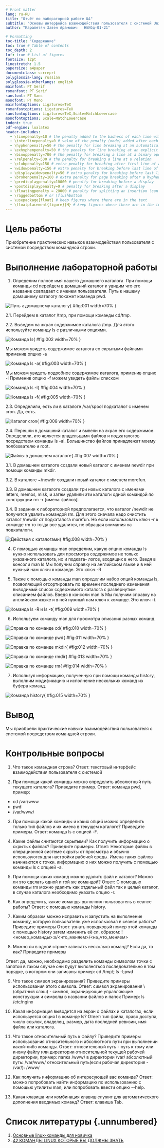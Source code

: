 ```yaml
---
# Front matter
lang: ru-RU
title: "Отчёт по лабораторной работе №4"
subtitle: "Основы интерфейса взаимодействия пользователя с системой Unix на уровне командной строки"
author: "Карапетян Завен Арамович	НБИбд-01-21"

# Formatting
toc-title: "Содержание"
toc: true # Table of contents
toc_depth: 2
lof: true # List of figures
fontsize: 12pt
linestretch: 1.5
papersize: a4paper
documentclass: scrreprt
polyglossia-lang: russian
polyglossia-otherlangs: english
mainfont: PT Serif
romanfont: PT Serif
sansfont: PT Sans
monofont: PT Mono
mainfontoptions: Ligatures=TeX
romanfontoptions: Ligatures=TeX
sansfontoptions: Ligatures=TeX,Scale=MatchLowercase
monofontoptions: Scale=MatchLowercase
indent: true
pdf-engine: lualatex
header-includes:
  - \linepenalty=10 # the penalty added to the badness of each line within a paragraph (no associated penalty node) Increasing the value makes tex try to have fewer lines in the paragraph.
  - \interlinepenalty=0 # value of the penalty (node) added after each line of a paragraph.
  - \hyphenpenalty=50 # the penalty for line breaking at an automatically inserted hyphen
  - \exhyphenpenalty=50 # the penalty for line breaking at an explicit hyphen
  - \binoppenalty=700 # the penalty for breaking a line at a binary operator
  - \relpenalty=500 # the penalty for breaking a line at a relation
  - \clubpenalty=150 # extra penalty for breaking after first line of a paragraph
  - \widowpenalty=150 # extra penalty for breaking before last line of a paragraph
  - \displaywidowpenalty=50 # extra penalty for breaking before last line before a display math
  - \brokenpenalty=100 # extra penalty for page breaking after a hyphenated line
  - \predisplaypenalty=10000 # penalty for breaking before a display
  - \postdisplaypenalty=0 # penalty for breaking after a display
  - \floatingpenalty = 20000 # penalty for splitting an insertion (can only be split footnote in standard LaTeX)
  - \raggedbottom # or \flushbottom
  - \usepackage{float} # keep figures where there are in the text
  - \floatplacement{figure}{H} # keep figures where there are in the text
---
```


# Цель работы

Приобретение практических навыков взаимодействия пользователя с системой посредством командной строки.

# Выполнение лабораторной работы

1. Определим полное имя нашего домашнего каталога. При помощи команды  cd перейдем в домашний каталог и увидим что его название совпадает с именем пользователя. Путь к нашему домашнему каталогу покажет команда pwd.

![Путь к домашнему каталогу](image/01.png){ #fig:001 width=70% }

2.1. Перейдем в каталог /tmp, при помощи команды cd/tmp.

2.2. Выведем на экран содержимое каталога /tmp. Для этого используйте команду ls с различными опциями.

![Команда ls](image/02.png){ #fig:002 width=70% }

Мы можем увидеть содержимое каталога со скрытыми файлами применив опцию -a

![Команда ls -a](image/03.png){ #fig:003 width=70% }

Мы можем увидеть подробное содержимое каталога, применив опцию -l
Применив опцию -f можем увидеть файлы списком

![Команда ls -l](image/04.png){ #fig:004 width=70% }

![Команда ls -f](image/05.png){ #fig:005 width=70% }

2.3. Определили, есть ли в каталоге /var/spool подкаталог с именем cron. Да, есть.

![Каталог cron](image/06.png){ #fig:006 width=70% }

2.4. Перешли в домашний каталог и вывели на экран его содержимое. Определили, кто является владельцами файлов и подкаталогов посредством команды ls -al. Большинство файлов принадлежат моему полбзователю и root.    

![Файлы в домашнем каталоге](image/07.png){ #fig:007 width=70% }

3.1. В домашнем каталоге создали новый каталог с именем newdir при помощи команды mkdir.

3.2. В каталоге ~/newdir создали новый каталог с именем morefun.

3.3. В домашнем каталоге создали три новых каталога с именами letters, memos, misk, и затем удалили эти каталоги одной командой по конструкции    rm -r [имена файлов]. 

3.4. В задании к лабораторной предполагается, что каталог /newdir не получится удалить командой rm. Для этого сначала надо очистить каталог /newdir от подкаталога morefun. Но если использовать ключ -r к команде rm то тогда все удалится, не обращая внимания на подкаталоги.

![Действия с каталогами](image/08.png){ #fig:008 width=70% }

4. С помощью команды man определим, какую опцию команды ls нужно использовать для просмотра содержимое не только указанного каталога, но и подката- логов, входящих в него. Введя в консоли man ls Мы получим справку на английском языке и в ней нужный нам ключ к команде. Это ключ -R

5. Также с помощью команды man определим набор опций команды ls, позволяющий отсортировать по времени последнего изменения выводимый список содержимого каталога с развёрнутым описанием файлов. Введя в консоли man ls  Мы получим справку на английском языке и в ней нужный нам ключ к команде. Это ключ -t.

![Команда ls -R и ls -t](image/09.png){ #fig:009 width=70% }

6. Используем команду man для просмотра описания разных команд

![Справка по команде cd](image/10.png){ #fig:010 width=70% }

![Справка по команде pwd](image/11.png){ #fig:011 width=70% }

![Справка по команде mkdir](image/12.png){ #fig:012 width=70% }

![Справка по команде rmdir](image/13.png){ #fig:013 width=70% }

![Справка по команде rm](image/14.png){ #fig:014 width=70% }

7. Используя информацию, полученную при помощи команды history, выполним модификацию и исполнение нескольких команд из буфера команд.

![Команда history](image/15.png){ #fig:015 width=70% }

# Вывод

Мы приобрели практические навыки взаимодействия пользователя с системой посредством командной строки.

# Контрольные вопросы

1.	Что такое командная строка?
Ответ: текстовый интерфейс взаимодействия пользователя с системой

2.	При помощи какой команды можно определить абсолютный путь текущего каталога? Приведите пример.
Ответ: команда pwd, пример:
-	cd /var/www
-	pwd
-	/var/www/

3.	При помощи какой команды и каких опций можно определить только тип файлов и их имена в текущем каталоге? Приведите примеры.
Ответ: команда ls с опцией -F.

4.	Какие файлы считаются скрытыми? Как получить информацию о скрытых файлах? Приведите примеры.
Ответ: Некоторые файлы в операционной системе скрыты от просмотра и обычно используются для настройки рабочей среды. Имена таких файлов начинаются с точки. информацию о них можно получить с помощью команды ls с опцией -a.

5.	При помощи каких команд можно удалить файл и каталог? Можно ли это сделать одной и той же командой?
Ответ: С помощью команды rm можно удалить как отдельный файл так и целый каталог, в случае каталога необходимо указать опцию -r.

6.	Как определить, какие команды выполнил пользователь в сеансе работы? Ответ: с помощью команды history.

7.	Каким образом можно исправить и запустить на выполнение команду, которую пользователь уже использовал в сеансе работы? Приведите примеры Ответ: узнать порядковый номер этой команды с помощью history
затем изменить её сл. образом:
!<номер_команды>:s/<что_меняем>/<на_что_меняем>

8.	Можно ли в одной строке записать несколько команд? Если да, то как? Приведите примеры 

Ответ: да, можно, необходимо разделить команды символом точки с запятой в таком случае они будут выполняться последовательно в том порядке, в котором они записаны пример: cd /tmp/; ls -l;pwd

9.	Что такое символ экранирования? Приведите примеры использования этого символа.
Ответ: символ экранирования \ (обратный слэш) - символ, экранирующие управляющие конструкции и символы в названии файлов и папок Пример: ls /etc/nginx

10.	Какая информация выводится на экран о файлах и каталогах, если используется опция l в команде ls?
Ответ: тип файла, право доступа, число ссылок, владелец, размер, дата последней ревизии, имя файла или каталога.

11.	Что такое относительный путь к файлу? Приведите примеры использования относительного и абсолютного пути при выполнении какой-либо команды. 
Ответ: относительный путь - путь к тому или иному файлу или директории относительной текущей рабочей директории, пример:
папка /www/ в директории /var/ абсолютный путь: /var/www/
относительный путь(если рабочая директория - /var/): /www/

12.	Как получить информацию об интересующей вас команде?
Ответ: можно попробовать найти информацию по использованию с помощью утилиты man, или попробовать ввести опцию --help.

13.	Какая клавиша или комбинация клавиш служит для автоматического дополнения вводимых команд?
Ответ: клавиша Tab.

# Список литературы {.unnumbered}

1. [Основные linux-команды для новичка](https://habr.com/ru/post/501442/)
2. [42 КОМАНДЫ LINUX КОТОРЫЕ ВЫ ДОЛЖНЫ ЗНАТЬ](https://losst.ru/42-komandy-linux-kotorye-vy-dolzhny-znat)